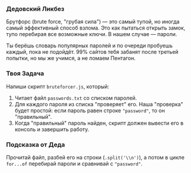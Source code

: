 ### Дедовский Ликбез

Брутфорс (brute force, "грубая сила") — это самый тупой, но иногда самый эффективный способ взлома. Это как пытаться открыть замок, тупо перебирая все возможные ключи. В нашем случае — пароли.

Ты берёшь словарь популярных паролей и по очереди пробуешь каждый, пока не подойдёт. 99% сайтов тебя забанят после третьей попытки, но мы же учимся, а не ломаем Пентагон.

### Твоя Задача

Напиши скрипт `bruteforcer.js`, который:

1.  Читает файл `passwords.txt` со списком паролей.
2.  Для каждого пароля из списка "проверяет" его. Наша "проверка" будет простой: если пароль равен строке `"password"`, то он "правильный".
3.  Когда "правильный" пароль найден, скрипт должен вывести его в консоль и завершить работу.

### Подсказка от Деда

Прочитай файл, разбей его на строки (`.split('\\n')`), а потом в цикле `for...of` перебирай пароли и сравнивай с `"password"`.
